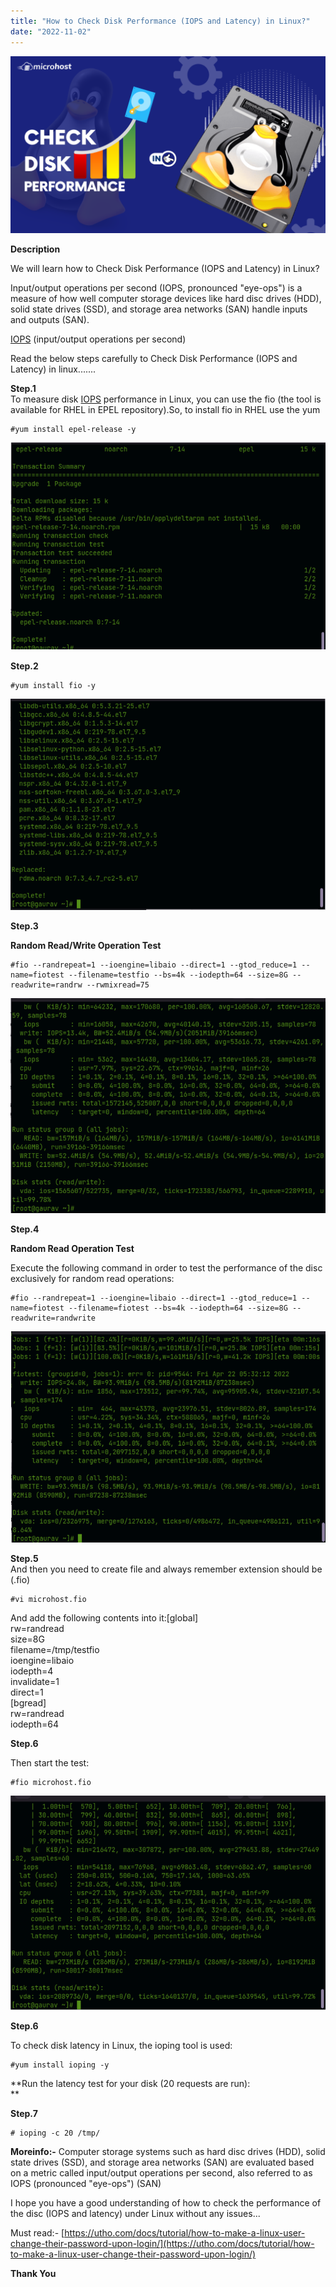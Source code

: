 ```yaml
---
title: "How to Check Disk Performance (IOPS and Latency) in Linux?"
date: "2022-11-02"
---
```


![How to Check Disk Performance](images/How-to-Check-Disk-Performance-IOPS-and-Latency-in-Linux-1024x576.png)

**Description**

We will learn how to Check Disk Performance (IOPS and Latency) in Linux?

Input/output operations per second (IOPS, pronounced "eye-ops") is a measure of how well computer storage devices like hard disc drives (HDD), solid state drives (SSD), and storage area networks (SAN) handle inputs and outputs (SAN).

[IOPS](https://en.wikipedia.org/wiki/IOPS) (input/output operations per second)

Read the below steps carefully to Check Disk Performance (IOPS and Latency) in linux.......

**Step.1**  
To measure disk [IOPS](https://utho.com/docs/tutorial/laravel-application-hosting-in-plesk/) performance in Linux, you can use the fio (the tool is available for RHEL in EPEL repository).So, to install fio in RHEL use the yum

```
#yum install epel-release -y
```

![](images/Screenshot_5-14.png)

**Step.2**

```
#yum install fio -y
```

![](images/Screenshot_6-13.png)

**Step.3**

**Random Read/Write Operation Test**

```
#fio --randrepeat=1 --ioengine=libaio --direct=1 --gtod_reduce=1 --name=fiotest --filename=testfio --bs=4k --iodepth=64 --size=8G --readwrite=randrw --rwmixread=75  

```

![](images/Screenshot_7-11.png)

**Step.4**

**Random Read Operation Test**

Execute the following command in order to test the performance of the disc exclusively for random read operations:

```
#fio --randrepeat=1 --ioengine=libaio --direct=1 --gtod_reduce=1 --name=fiotest --filename=fiotest --bs=4k --iodepth=64 --size=8G --readwrite=randwrite  

```

![](images/Screenshot_8-13.png)

**Step.5**  
And then you need to create file and always remember extension should be (.fio)

```
#vi microhost.fio  

```

And add the following contents into it:\[global\]  
rw=randread  
size=8G  
filename=/tmp/testfio  
ioengine=libaio  
iodepth=4  
invalidate=1  
direct=1  
\[bgread\]  
rw=randread  
iodepth=64

**Step.6**

Then start the test:  
```
#fio microhost.fio  

```

![](images/Screenshot_9-12.png)

**Step.6**

To check disk latency in Linux, the ioping tool is used:

```
#yum install ioping -y  

```

**Run the latency test for your disk (20 requests are run):  
**

**Step.7**  
```
# ioping -c 20 /tmp/
```

**Moreinfo:-** Computer storage systems such as hard disc drives (HDD), solid state drives (SSD), and storage area networks (SAN) are evaluated based on a metric called input/output operations per second, also referred to as IOPS (pronounced "eye-ops") (SAN)

I hope you have a good understanding of how to check the performance of the disc (IOPS and latency) under Linux without any issues...

Must read:- [https://utho.com/docs/tutorial/how-to-make-a-linux-user-change-their-password-upon-login/](https://utho.com/docs/tutorial/how-to-make-a-linux-user-change-their-password-upon-login/)

**Thank You**
